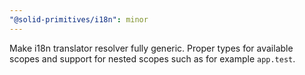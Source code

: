 ```yaml
---
"@solid-primitives/i18n": minor
---
```


Make i18n translator resolver fully generic.
Proper types for available scopes and support for nested scopes such as for example `app.test`.
